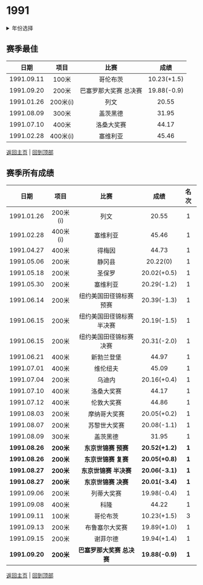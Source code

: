 # 1991

<details>
<summary>年份选择</summary>

- [1991](./1991.md)
- [1995](./1995.md)
- [1996](./1996.md)
- [1999](./1999.md)

</details>

## 赛季最佳

|    日期    |   项目   |         比赛          |    成绩     |
| :--------: | :------: | :-------------------: | :---------: |
| 1991.09.11 |  100米   |       哥伦布茨        | 10.23(+1.5) |
| 1991.09.20 |  200米   | 巴塞罗那大奖赛 总决赛 | 19.88(-0.9) |
| 1991.01.26 | 200米(i) |         列文          |    20.55    |
| 1991.08.09 |  300米   |       盖茨黑德        |    31.95    |
| 1991.07.10 |  400米   |      洛桑大奖赛       |    44.17    |
| 1991.02.28 | 400米(i) |       塞维利亚        |    45.46    |

[返回主页](../Profile.md) | [回到顶部](#1991)

## 赛季所有成绩

|      日期      |   项目    |           比赛            |      成绩       | 名次  |
| :------------: | :-------: | :-----------------------: | :-------------: | :---: |
|   1991.01.26   | 200米(i)  |           列文            |      20.55      |   1   |
|   1991.02.28   | 400米(i)  |         塞维利亚          |      45.46      |   1   |
|   1991.04.27   |   400米   |          得梅因           |      44.73      |   1   |
|   1991.05.06   |   200米   |          静冈县           |    20.22(0)     |   1   |
|   1991.05.18   |   200米   |          圣保罗           |   20.02(+0.5)   |   1   |
|   1991.05.30   |   200米   |         塞维利亚          |   20.29(-1.2)   |   1   |
|   1991.06.14   |   200米   |  纽约美国田径锦标赛 预赛  |   20.39(-1.3)   |   1   |
|   1991.06.15   |   200米   | 纽约美国田径锦标赛 半决赛 |   20.19(-1.5)   |   1   |
|   1991.06.15   |   200米   |  纽约美国田径锦标赛 决赛  |   20.31(-2.0)   |   1   |
|   1991.06.21   |   400米   |        新勃兰登堡         |      44.97      |   1   |
|   1991.07.01   |   400米   |         维伦纽夫          |      45.09      |   1   |
|   1991.07.04   |   200米   |          乌迪内           |   20.16(+0.4)   |   1   |
|   1991.07.10   |   400米   |        洛桑大奖赛         |      44.17      |   1   |
|   1991.07.12   |   400米   |        伦敦大奖赛         |      44.86      |   1   |
|   1991.08.03   |   200米   |       摩纳哥大奖赛        |   20.05(+0.2)   |   1   |
|   1991.08.07   |   200米   |       苏黎世大奖赛        |   20.08(-1.1)   |   1   |
|   1991.08.09   |   300米   |         盖茨黑德          |      31.95      |   1   |
| **1991.08.26** | **200米** |    **东京世锦赛 预赛**    | **20.52(+1.2)** | **1** |
| **1991.08.26** | **200米** |    **东京世锦赛 复赛**    | **20.05(+0.8)** | **1** |
| **1991.08.27** | **200米** |   **东京世锦赛 半决赛**   | **20.06(-3.1)** | **1** |
| **1991.08.27** | **200米** |    **东京世锦赛 决赛**    | **20.01(-3.4)** | **1** |
|   1991.09.06   |   200米   |        列蒂大奖赛         |   19.98(-0.4)   |   1   |
|   1991.09.08   |   400米   |           科隆            |      44.22      |   1   |
|   1991.09.11   |   100米   |         哥伦布茨          |   10.23(+1.5)   |   3   |
|   1991.09.13   |   200米   |      布鲁塞尔大奖赛       |   19.89(+1.0)   |   1   |
|   1991.09.15   |   200米   |         谢菲尔德          |   19.94(+1.4)   |   1   |
| **1991.09.20** | **200米** | **巴塞罗那大奖赛 总决赛** | **19.88(-0.9)** | **1** |

[返回主页](../Profile.md) | [回到顶部](#1991)